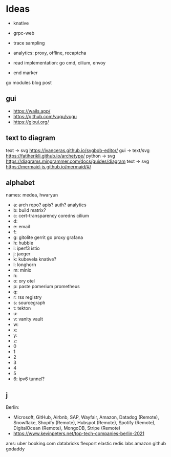 # Ideas

- knative
- grpc-web
- trace sampling
- analytics: proxy, offline, recaptcha

- read implementation: go cmd, cilium, envoy

- end marker

go modules blog post

## gui

- https://wails.app/
- https://github.com/vugu/vugu
- https://gioui.org/

## text to diagram

text -> svg https://ivanceras.github.io/svgbob-editor/
gui -> text/svg https://fatiherikli.github.io/archetype/
python -> svg https://diagrams.mingrammer.com/docs/guides/diagram
text -> svg https://mermaid-js.github.io/mermaid/#/

## alphabet

names: medea, hwaryun

- a: arch repo? apis? auth? analytics
- b: build matrix?
- c: cert-transparency coredns cilium
- d:
- e: email
- f:
- g: gitolite gerrit go proxy grafana
- h: hubble
- i: iperf3 istio
- j: jaeger
- k: kubevela knative?
- l: longhorn
- m: minio
- n:
- o: ory otel
- p: paste pomerium prometheus
- q:
- r: rss registry
- s: sourcegraph
- t: tekton
- u:
- v: vanity vault
- w:
- x:
- y:
- z:
- 0
- 1
- 2
- 3
- 4
- 5
- 6: ipv6 tunnel?

## j

Berlin:

- Microsoft, GitHub, Airbnb, SAP, Wayfair, Amazon, Datadog (Remote), Snowflake, Shopify (Remote), Hubspot (Remote), Spotify (Remote), DigitalOcean (Remote), MongoDB, Stripe (Remote)
- https://www.kevinpeters.net/top-tech-companies-berlin-2021

ams:
uber
booking.com
databricks
flexport
elastic
redis labs
amazon
github
godaddy
